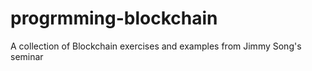 # progrmming-blockchain
A collection of Blockchain exercises and examples from Jimmy Song's seminar
